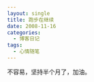 ```yaml
---
layout: single
title: 跑步在继续
date: 2008-11-16
categories:
  - 博客日记
tags:
  - 心情随笔
---
```


不容易，坚持半个月了，加油。
